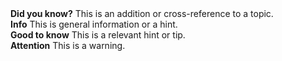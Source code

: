 <div class="alert alert-success">
    <i class="fa-duotone fa-solid fa-question-circle fa-xl"></i>
    <strong>Did you know?</strong>
    This is an addition or cross-reference to a topic.
</div>

<div class="alert alert-info">
    <i class="fa-duotone fa-solid fa-circle-info fa-xl"></i>
	<strong>Info</strong>
    This is general information or a hint.
</div>
 
<div class="alert alert-notice">
    <i class="fa-duotone fa-solid fa-lightbulb fa-xl"></i>
    <strong>Good to know</strong>
    This is a relevant hint or tip.
</div>

<div class="alert alert-warn">
    <i class="fa-duotone fa-solid fa-triangle-exclamation fa-xl"></i>
    <strong>Attention</strong>
    This is a warning.
</div>